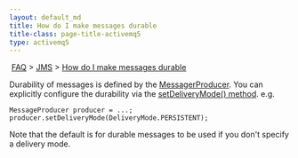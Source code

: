 ```yaml
---
layout: default_md
title: How do I make messages durable 
title-class: page-title-activemq5
type: activemq5
---
```


 [FAQ](faq) > [JMS](jms) > [How do I make messages durable](how-do-i-make-messages-durable)


Durability of messages is defined by the [MessagerProducer](http://java.sun.com/j2ee/1.4/docs/api/javax/jms/MessageProducer.html). You can explicitly configure the durability via the [setDeliveryMode() method](http://java.sun.com/j2ee/1.4/docs/api/javax/jms/MessageProducer.html#setDeliveryMode(int)). e.g.
```
MessageProducer producer = ...;
producer.setDeliveryMode(DeliveryMode.PERSISTENT);
```
Note that the default is for durable messages to be used if you don't specify a delivery mode.

